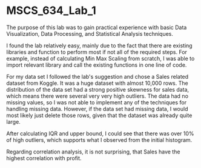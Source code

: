 # MSCS_634_Lab_1

The purpose of this lab was to gain practical experience with basic Data Visualization, Data Processing, and Statistical Analysis techniques. 

I found the lab relatively easy, mainly due to the fact that there are existing libraries and function to perform most if not all of the required steps. For example, instead of calculating Min Max Scaling from scratch, I was able to import relevant library and call the existing functions in one line of code. 

For my data set I followed the lab's suggestion and chose a Sales related dataset from Koggle. It was a huge dataset with almost 10,000 rows. The distribution of the data set had a strong positive skewness for sales data, which means there were several very very high outliers. The data had no missing values, so I was not able to implement any of the techniques for handling missing data. However, if the data set had missing data, I would most likely just delete those rows, given that the dataset was already quite large. 

After calculating IQR and upper bound, I could see that there was over 10% of high outliers, which supports what I observed from the initial histogram. 

Regarding correlation analysis, it is not surprising, that Sales have the highest correlation with profit. 
